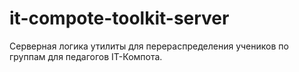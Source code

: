 # it-compote-toolkit-server
Серверная логика утилиты для перераспределения учеников по группам для педагогов IT-Компота.
